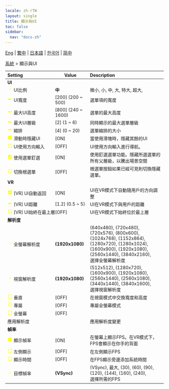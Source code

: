 ```yaml
---
locale: zh-rTW
layout: single
title: 顯示與UI
toc: false
sidebar:
  nav: "docs-zh"
---
```

[Eng](/dancexr/menu/2025.4/system/screen) | [繁中](/tw/dancexr/menu/2025.4/system/screen) | [日本語](/jp/dancexr/menu/2025.4/system/screen) | [한국어](/kr/dancexr/menu/2025.4/system/screen) | [简中](/zh/dancexr/menu/2025.4/system/screen)

[系統](../menu#系統) > 顯示與UI



| Setting | Value | Description |
| :--- | --- | :--- |
|<nobr> <b>UI</b></nobr>|| 
|<nobr><img src="/images/icon/ic_chevron.png" alt="chevron icon"/> UI比例</nobr>| **中** | 微小, 小, 中, 大, 特大, 超大,  |
|<nobr><img src="/images/icon/ic_slider.png" alt="slider icon"/> UI寬度</nobr>| [200] (200 ~ 500) | 選單項的寬度
|<nobr><img src="/images/icon/ic_slider.png" alt="slider icon"/> 最大UI高度</nobr>| [800] (240 ~ 1600) | 選單的最大高度
|<nobr><img src="/images/icon/ic_slider.png" alt="slider icon"/> 最大UI層級</nobr>| [2] (1 ~ 6) | 同時顯示的最大選單層級
|<nobr><img src="/images/icon/ic_slider.png" alt="slider icon"/> 縮排</nobr>| [4] (0 ~ 20) | 選單縮排的大小
|<nobr><img src="/images/icon/ic_check_on.png" alt="check on icon"/> 滑動時隱藏UI</nobr>| [ON] | 當使用滑塊時，隱藏其餘的UI
|<nobr><img src="/images/icon/ic_check_off.png" alt="check off icon"/> UI使用方向輸入</nobr>| [OFF] | UI使用方向輸入進行導航。
|<nobr><img src="/images/icon/ic_check_on.png" alt="check on icon"/> 使用選單釘選</nobr>| [ON] | 使用釘選選單功能。隱藏所選選單的所有父層級，以騰出場景空間
|<nobr><img src="/images/icon/ic_check_off.png" alt="check off icon"/> 切換根選單</nobr>| [OFF] | 根選單按鈕如果已經可見則切換隱藏選單。
|<nobr> <b>VR</b></nobr>|| 
|<nobr><img src="/images/icon/ic_check_on.png" alt="check on icon"/> [VR] UI自動返回</nobr>| [ON] | UI在VR模式下自動隨用戶的方向調整
|<nobr><img src="/images/icon/ic_slider.png" alt="slider icon"/> [VR] UI距離</nobr>| [1.2] (0.5 ~ 5) | UI在VR模式下與用戶的距離
|<nobr><img src="/images/icon/ic_check_off.png" alt="check off icon"/> [VR] UI始終在最上層</nobr>| [OFF] | UI在VR模式下始終位於最上層
|<nobr> <b>解析度</b></nobr>|| 
|<nobr><img src="/images/icon/ic_chevron.png" alt="chevron icon"/> 全螢幕解析度</nobr>| **(1920x1080)** | (640x480), (720x480), (720x576), (800x600), (1024x768), (1152x864), (1280x720), (1280x1024), (1600x900), (1920x1080), (2560x1440), (3840x2160), <br/>選擇全螢幕解析度 |
|<nobr><img src="/images/icon/ic_chevron.png" alt="chevron icon"/> 視窗解析度</nobr>| **(1920x1080)** | (512x512), (1280x720), (1600x900), (1920x1080), (2560x1440), (2560x1080), (3440x1440), (3840x1600), <br/>選擇視窗解析度 |
|<nobr><img src="/images/icon/ic_check_off.png" alt="check off icon"/> 垂直</nobr>| [OFF] | 在視窗模式中交換寬度和高度
|<nobr><img src="/images/icon/ic_check_off.png" alt="check off icon"/> 專屬</nobr>| [OFF] | 專屬全螢幕模式
|<nobr><img src="/images/icon/ic_check_off.png" alt="check off icon"/> 全螢幕</nobr>| [OFF] | 
|<nobr> 應用解析度</nobr>|| 應用解析度變更
|<nobr> <b>幀率</b></nobr>|| 
|<nobr><img src="/images/icon/ic_check_on.png" alt="check on icon"/> 顯示幀率</nobr>| [ON] | 在螢幕上顯示FPS。在VR模式下，FPS會顯示在你手的背面
|<nobr><img src="/images/icon/ic_check_off.png" alt="check off icon"/> 左側顯示</nobr>| [OFF] | 在左側顯示FPS
|<nobr><img src="/images/icon/ic_check_off.png" alt="check off icon"/> 顯示時間</nobr>| [OFF] | 在FPS顯示旁邊添加系統時間
|<nobr><img src="/images/icon/ic_chevron.png" alt="chevron icon"/> 目標幀率</nobr>| **(VSync)** | (VSync), 最大, (30), (60), (90), (120), (144), (160), (240), <br/>選擇所需的FPS |
